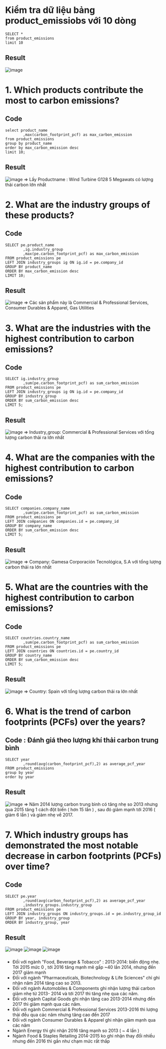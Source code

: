 # Kiểm tra dữ liệu bảng product_emissiobs với 10 dòng
```
SELECT *
from product_emissions
limit 10
```
## Result
![image](https://github.com/user-attachments/assets/79af61ec-17a5-43f8-b20a-9c393e8159dc)

# 1. Which products contribute the most to carbon emissions?
## Code
```
select product_name
		,max(carbon_footprint_pcf) as max_carbon_emission
from product_emissions
group by product_name
order by max_carbon_emission desc
limit 10;
```
## Result
![image](https://github.com/user-attachments/assets/7ec59f77-37e4-491f-83f6-3389baa96479)
=> Lấy Productname : Wind Turbine G128 5 Megawats có lượng thải carbon lớn nhất

# 2. What are the industry groups of these products?
## Code
```
SELECT pe.product_name
		,ig.industry_group
		,max(pe.carbon_footprint_pcf) as max_carbon_emission
FROM product_emissions pe 
LEFT JOIN industry_groups ig ON ig.id = pe.company_id 
GROUP BY product_name
ORDER BY max_carbon_emission desc
LIMIT 10;
```
## Result
![image](https://github.com/user-attachments/assets/93849d17-b3cd-4554-a819-47f81e445808)
=> Các sản phẩm này là Commercial & Professional Services, Consumer Durables & Apparel, Gas Utilities

# 3. What are the industries with the highest contribution to carbon emissions?
## Code
```
SELECT ig.industry_group
		,sum(pe.carbon_footprint_pcf) as sum_carbon_emission
FROM product_emissions pe 
LEFT JOIN industry_groups ig ON ig.id = pe.company_id
GROUP BY industry_group
ORDER BY sum_carbon_emission desc
LIMIT 5;
```
## Result
![image](https://github.com/user-attachments/assets/63472173-901e-4e5b-9ca3-cb5a5c2c639f)
=> Industry_group:  Commercial & Professional Services với tổng lượng carbon thải ra lớn nhất

# 4. What are the companies with the highest contribution to carbon emissions?
## Code
```
SELECT companies.company_name
		,sum(pe.carbon_footprint_pcf) as sum_carbon_emission
FROM product_emissions pe 
LEFT JOIN companies ON companies.id = pe.company_id
GROUP BY company_name
ORDER BY sum_carbon_emission desc
LIMIT 5;
```
## Result
![image](https://github.com/user-attachments/assets/6117506e-4e60-426d-b08a-9dfd4e30c9bb)
=> Company: Gamesa Corporación Tecnológica, S.A với tổng lượng carbon thải ra lớn nhất

# 5. What are the countries with the highest contribution to carbon emissions?
## Code
```
SELECT countries.country_name
		,sum(pe.carbon_footprint_pcf) as sum_carbon_emission
FROM product_emissions pe 
LEFT JOIN countries ON countries.id = pe.country_id
GROUP BY country_name
ORDER BY sum_carbon_emission desc
LIMIT 5;
```
## Result
![image](https://github.com/user-attachments/assets/8d15a063-441f-489e-8158-c07573972daf)
=> Country: Spain với tổng lượng carbon thải ra lớn nhất

# 6. What is the trend of carbon footprints (PCFs) over the years?
## Code : Đánh giá theo lượng khí thải carbon trung bình
```
SELECT year
		,round(avg(carbon_footprint_pcf),2) as average_pcf_year
FROM product_emissions 
group by year
order by year
```
## Result
![image](https://github.com/user-attachments/assets/0899040c-b82b-4a24-bd2e-3194239d9af4)
=> Năm 2014 lượng carbon trung bình có tăng nhẹ so 2013 nhưng qua 2015 tăng 1 cách đột biến ( hơn 15 lần ) , sau đó giảm mạnh tới 2016 ( giảm 6 lần ) và giảm nhẹ về 2017.

# 7. Which industry groups has demonstrated the most notable decrease in carbon footprints (PCFs) over time?
## Code
```
SELECT pe.year
		,round(avg(carbon_footprint_pcf),2) as average_pcf_year
		,industry_groups.industry_group
FROM product_emissions pe 
LEFT JOIN industry_groups ON industry_groups.id = pe.industry_group_id
GROUP BY year, industry_group
ORDER BY industry_group, year
```
## Result
![image](https://github.com/user-attachments/assets/b18f1719-873c-4d4f-b6c5-05074a9d8a0a)
![image](https://github.com/user-attachments/assets/b0d58160-2f25-4910-805b-eea64bfdba37)
![image](https://github.com/user-attachments/assets/63f3cbf3-a6ac-48e8-ad3b-3d5431073e73)
### 
+ Đối với ngành "Food, Beverage & Tobacco" : 2013-2014: biến động nhẹ. Tới 2015 mức 0 , tới 2016 tăng mạnh mẽ gấp ~40 lần 2014, nhưng đến 2017 giảm mạnh
+ Đối với ngành "Pharmaceuticals, Biotechnology & Life Sciences" chỉ ghi nhận năm 2014 tăng cao so 2013.
+ Đối với ngành	Automobiles & Components ghi nhận lượng thải carbon giảm nhẹ từ 2013- 2014 và tới 2017 thì tăng nhẹ qua các năm.
+ Đối với ngành	Capital Goods ghi nhận tăng cao 2013-2014 nhưng đến 2017 thì giảm mạnh qua các năm.
+ Đối với ngành Commercial & Professional Services 2013-2016 thì lượng thải đều qua các năm nhưng tăng cao đến 2017
+ Đối với ngành Consumer Durables & Apparel ghi nhận giảm mạnh qua các năm
+ Ngành Energy thì ghi nhận 2016 tăng mạnh so 2013 ( ~ 4 lần )
+ Ngành Food & Staples Retailing 2014-2015 ko ghi nhận thay đổi nhiều nhưng đến 2016 thì gần như chạm mức rất thấp















